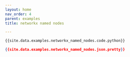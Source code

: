 ```yaml
---
layout: home
nav_order: 4
parent: examples
title: networkx named nodes

---
```


```python
{{site.data.examples.networkx_named_nodes.code.python}}
```
```json
{{site.data.examples.networkx_named_nodes.json.pretty}}
```